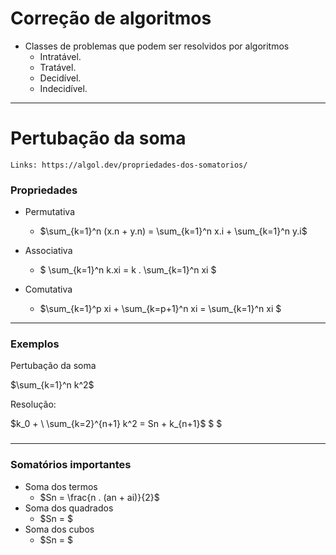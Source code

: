 # Correção de algoritmos
 - Classes de problemas que podem ser resolvidos por algoritmos
    - Intratável.
    - Tratável.
    - Decidível.
    - Indecidível. 

--------
# Pertubação da soma

`Links: https://algol.dev/propriedades-dos-somatorios/`

### Propriedades
- Permutativa


  - $\sum_{k=1}^n  (x.n + y.n) = \sum_{k=1}^n x.i + \sum_{k=1}^n y.i$

- Associativa

    - $ \sum_{k=1}^n k.xi = k  . \sum_{k=1}^n xi $

- Comutativa

    - $\sum_{k=1}^p xi + \sum_{k=p+1}^n xi = \sum_{k=1}^n xi  $

-------
### Exemplos

Pertubação da soma

$\sum_{k=1}^n  k^2$

Resolução:

$k_0 + \ \sum_{k=2}^{n+1} k^2 = Sn + k_{n+1}$
$ $

### 

----- 

### Somatórios importantes

- Soma dos termos
  - $Sn = \frac{n . (an + ai)}{2}$
- Soma dos quadrados
  - $Sn =  $
- Soma dos cubos
  - $Sn = $

